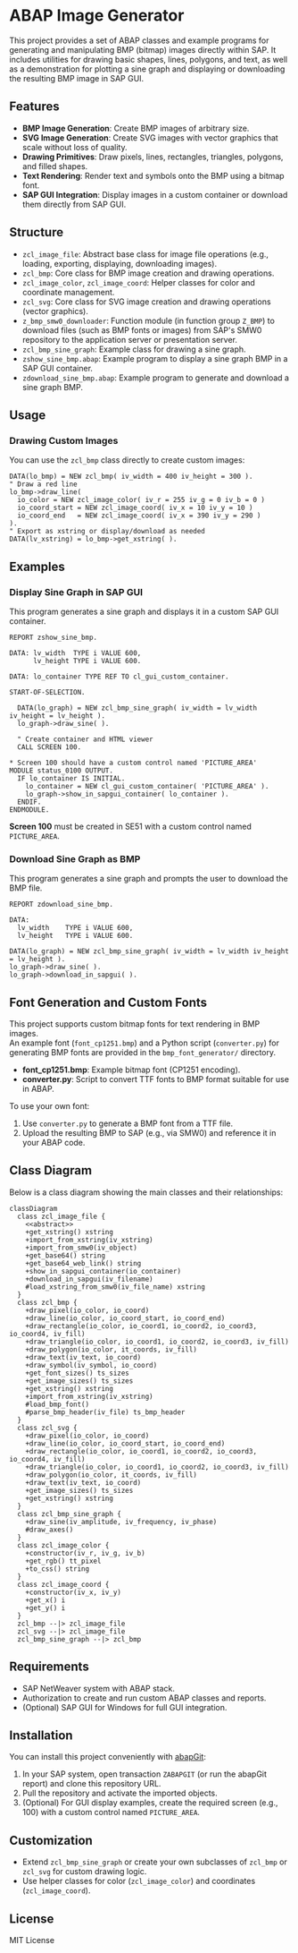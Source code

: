 # ABAP Image Generator

This project provides a set of ABAP classes and example programs for generating and manipulating BMP (bitmap) images directly within SAP. It includes utilities for drawing basic shapes, lines, polygons, and text, as well as a demonstration for plotting a sine graph and displaying or downloading the resulting BMP image in SAP GUI.

## Features

- **BMP Image Generation**: Create BMP images of arbitrary size.
- **SVG Image Generation**: Create SVG images with vector graphics that scale without loss of quality.
- **Drawing Primitives**: Draw pixels, lines, rectangles, triangles, polygons, and filled shapes.
- **Text Rendering**: Render text and symbols onto the BMP using a bitmap font.
- **SAP GUI Integration**: Display images in a custom container or download them directly from SAP GUI.

## Structure

- `zcl_image_file`: Abstract base class for image file operations (e.g., loading, exporting, displaying, downloading images).
- `zcl_bmp`: Core class for BMP image creation and drawing operations.
- `zcl_image_color`, `zcl_image_coord`: Helper classes for color and coordinate management.
- `zcl_svg`: Core class for SVG image creation and drawing operations (vector graphics).
- `z_bmp_smw0_downloader`: Function module (in function group `Z_BMP`) to download files (such as BMP fonts or images) from SAP's SMW0 repository to the application server or presentation server.
- `zcl_bmp_sine_graph`: Example class for drawing a sine graph.
- `zshow_sine_bmp.abap`: Example program to display a sine graph BMP in a SAP GUI container.
- `zdownload_sine_bmp.abap`: Example program to generate and download a sine graph BMP.

## Usage

### Drawing Custom Images

You can use the `zcl_bmp` class directly to create custom images:

```abap
DATA(lo_bmp) = NEW zcl_bmp( iv_width = 400 iv_height = 300 ).
" Draw a red line
lo_bmp->draw_line(
  io_color = NEW zcl_image_color( iv_r = 255 iv_g = 0 iv_b = 0 )
  io_coord_start = NEW zcl_image_coord( iv_x = 10 iv_y = 10 )
  io_coord_end   = NEW zcl_image_coord( iv_x = 390 iv_y = 290 )
).
" Export as xstring or display/download as needed
DATA(lv_xstring) = lo_bmp->get_xstring( ).
```

## Examples

### Display Sine Graph in SAP GUI

This program generates a sine graph and displays it in a custom SAP GUI container.

```abap
REPORT zshow_sine_bmp.

DATA: lv_width  TYPE i VALUE 600,
      lv_height TYPE i VALUE 600.

DATA: lo_container TYPE REF TO cl_gui_custom_container.

START-OF-SELECTION.

  DATA(lo_graph) = NEW zcl_bmp_sine_graph( iv_width = lv_width iv_height = lv_height ).
  lo_graph->draw_sine( ).

  " Create container and HTML viewer
  CALL SCREEN 100.

* Screen 100 should have a custom control named 'PICTURE_AREA'
MODULE status_0100 OUTPUT.
  IF lo_container IS INITIAL.
    lo_container = NEW cl_gui_custom_container( 'PICTURE_AREA' ).
    lo_graph->show_in_sapgui_container( lo_container ).
  ENDIF.
ENDMODULE.
```

**Screen 100** must be created in SE51 with a custom control named `PICTURE_AREA`.

### Download Sine Graph as BMP

This program generates a sine graph and prompts the user to download the BMP file.

```abap
REPORT zdownload_sine_bmp.

DATA:
  lv_width    TYPE i VALUE 600,
  lv_height   TYPE i VALUE 600.

DATA(lo_graph) = NEW zcl_bmp_sine_graph( iv_width = lv_width iv_height = lv_height ).
lo_graph->draw_sine( ).
lo_graph->download_in_sapgui( ).
```

## Font Generation and Custom Fonts

This project supports custom bitmap fonts for text rendering in BMP images.  
An example font (`font_cp1251.bmp`) and a Python script (`converter.py`) for generating BMP fonts are provided in the `bmp_font_generator/` directory.

- **font_cp1251.bmp**: Example bitmap font (CP1251 encoding).
- **converter.py**: Script to convert TTF fonts to BMP format suitable for use in ABAP.

To use your own font:
1. Use `converter.py` to generate a BMP font from a TTF file.
2. Upload the resulting BMP to SAP (e.g., via SMW0) and reference it in your ABAP code.

## Class Diagram

Below is a class diagram showing the main classes and their relationships:

```mermaid
classDiagram
  class zcl_image_file {
    <<abstract>>
    +get_xstring() xstring
    +import_from_xstring(iv_xstring)
    +import_from_smw0(iv_object)
    +get_base64() string
    +get_base64_web_link() string
    +show_in_sapgui_container(io_container)
    +download_in_sapgui(iv_filename)
    #load_xstring_from_smw0(iv_file_name) xstring
  }
  class zcl_bmp {
    +draw_pixel(io_color, io_coord)
    +draw_line(io_color, io_coord_start, io_coord_end)
    +draw_rectangle(io_color, io_coord1, io_coord2, io_coord3, io_coord4, iv_fill)
    +draw_triangle(io_color, io_coord1, io_coord2, io_coord3, iv_fill)
    +draw_polygon(io_color, it_coords, iv_fill)
    +draw_text(iv_text, io_coord)
    +draw_symbol(iv_symbol, io_coord)
    +get_font_sizes() ts_sizes
    +get_image_sizes() ts_sizes
    +get_xstring() xstring
    +import_from_xstring(iv_xstring)
    #load_bmp_font()
    #parse_bmp_header(iv_file) ts_bmp_header
  }
  class zcl_svg {
    +draw_pixel(io_color, io_coord)
    +draw_line(io_color, io_coord_start, io_coord_end)
    +draw_rectangle(io_color, io_coord1, io_coord2, io_coord3, io_coord4, iv_fill)
    +draw_triangle(io_color, io_coord1, io_coord2, io_coord3, iv_fill)
    +draw_polygon(io_color, it_coords, iv_fill)
    +draw_text(iv_text, io_coord)
    +get_image_sizes() ts_sizes
    +get_xstring() xstring
  }
  class zcl_bmp_sine_graph {
    +draw_sine(iv_amplitude, iv_frequency, iv_phase)
    #draw_axes()
  }
  class zcl_image_color {
    +constructor(iv_r, iv_g, iv_b)
    +get_rgb() tt_pixel
    +to_css() string
  }
  class zcl_image_coord {
    +constructor(iv_x, iv_y)
    +get_x() i
    +get_y() i
  }
  zcl_bmp --|> zcl_image_file
  zcl_svg --|> zcl_image_file
  zcl_bmp_sine_graph --|> zcl_bmp
```

## Requirements

- SAP NetWeaver system with ABAP stack.
- Authorization to create and run custom ABAP classes and reports.
- (Optional) SAP GUI for Windows for full GUI integration.

## Installation

You can install this project conveniently with [abapGit](https://github.com/abapGit):

1. In your SAP system, open transaction `ZABAPGIT` (or run the abapGit report) and clone this repository URL.
2. Pull the repository and activate the imported objects.
3. (Optional) For GUI display examples, create the required screen (e.g., 100) with a custom control named `PICTURE_AREA`.

## Customization

- Extend `zcl_bmp_sine_graph` or create your own subclasses of `zcl_bmp` or `zcl_svg` for custom drawing logic.
- Use helper classes for color (`zcl_image_color`) and coordinates (`zcl_image_coord`).

## License

MIT License